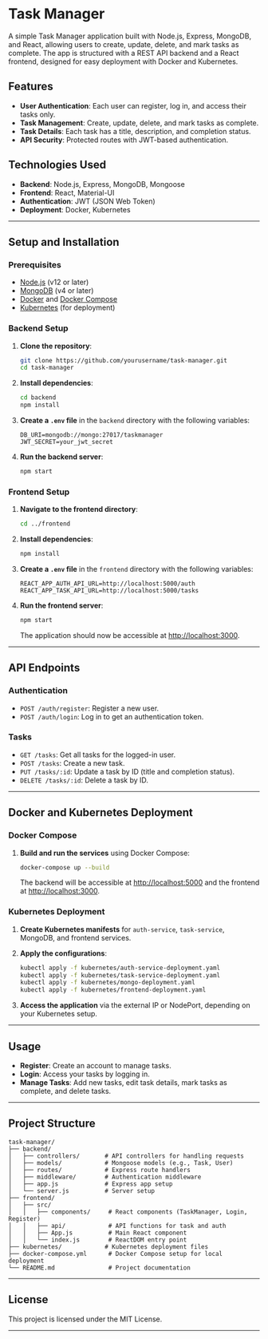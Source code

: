 
# Task Manager

A simple Task Manager application built with Node.js, Express, MongoDB, and React, allowing users to create, update, delete, and mark tasks as complete. The app is structured with a REST API backend and a React frontend, designed for easy deployment with Docker and Kubernetes.

## Features

- **User Authentication**: Each user can register, log in, and access their tasks only.
- **Task Management**: Create, update, delete, and mark tasks as complete.
- **Task Details**: Each task has a title, description, and completion status.
- **API Security**: Protected routes with JWT-based authentication.

## Technologies Used

- **Backend**: Node.js, Express, MongoDB, Mongoose
- **Frontend**: React, Material-UI
- **Authentication**: JWT (JSON Web Token)
- **Deployment**: Docker, Kubernetes

---

## Setup and Installation

### Prerequisites

- [Node.js](https://nodejs.org/) (v12 or later)
- [MongoDB](https://www.mongodb.com/) (v4 or later)
- [Docker](https://www.docker.com/) and [Docker Compose](https://docs.docker.com/compose/)
- [Kubernetes](https://kubernetes.io/) (for deployment)

### Backend Setup

1. **Clone the repository**:

   ```bash
   git clone https://github.com/yourusername/task-manager.git
   cd task-manager
   ```

2. **Install dependencies**:

   ```bash
   cd backend
   npm install
   ```

3. **Create a `.env` file** in the `backend` directory with the following variables:

   ```plaintext
   DB_URI=mongodb://mongo:27017/taskmanager
   JWT_SECRET=your_jwt_secret
   ```

4. **Run the backend server**:

   ```bash
   npm start
   ```

### Frontend Setup

1. **Navigate to the frontend directory**:

   ```bash
   cd ../frontend
   ```

2. **Install dependencies**:

   ```bash
   npm install
   ```

3. **Create a `.env` file** in the `frontend` directory with the following variables:

   ```plaintext
   REACT_APP_AUTH_API_URL=http://localhost:5000/auth
   REACT_APP_TASK_API_URL=http://localhost:5000/tasks
   ```

4. **Run the frontend server**:

   ```bash
   npm start
   ```

   The application should now be accessible at [http://localhost:3000](http://localhost:3000).

---

## API Endpoints

### Authentication

- `POST /auth/register`: Register a new user.
- `POST /auth/login`: Log in to get an authentication token.

### Tasks

- `GET /tasks`: Get all tasks for the logged-in user.
- `POST /tasks`: Create a new task.
- `PUT /tasks/:id`: Update a task by ID (title and completion status).
- `DELETE /tasks/:id`: Delete a task by ID.

---

## Docker and Kubernetes Deployment

### Docker Compose

1. **Build and run the services** using Docker Compose:

   ```bash
   docker-compose up --build
   ```

   The backend will be accessible at [http://localhost:5000](http://localhost:5000) and the frontend at [http://localhost:3000](http://localhost:3000).

### Kubernetes Deployment

1. **Create Kubernetes manifests** for `auth-service`, `task-service`, MongoDB, and frontend services.

2. **Apply the configurations**:

   ```bash
   kubectl apply -f kubernetes/auth-service-deployment.yaml
   kubectl apply -f kubernetes/task-service-deployment.yaml
   kubectl apply -f kubernetes/mongo-deployment.yaml
   kubectl apply -f kubernetes/frontend-deployment.yaml
   ```

3. **Access the application** via the external IP or NodePort, depending on your Kubernetes setup.

---

## Usage

- **Register**: Create an account to manage tasks.
- **Login**: Access your tasks by logging in.
- **Manage Tasks**: Add new tasks, edit task details, mark tasks as complete, and delete tasks.

---

## Project Structure

```plaintext
task-manager/
├── backend/
│   ├── controllers/       # API controllers for handling requests
│   ├── models/            # Mongoose models (e.g., Task, User)
│   ├── routes/            # Express route handlers
│   ├── middleware/        # Authentication middleware
│   ├── app.js             # Express app setup
│   └── server.js          # Server setup
├── frontend/
│   ├── src/
│   │   ├── components/     # React components (TaskManager, Login, Register)
│   │   ├── api/            # API functions for task and auth
│   │   ├── App.js          # Main React component
│   │   └── index.js        # ReactDOM entry point
├── kubernetes/            # Kubernetes deployment files
├── docker-compose.yml      # Docker Compose setup for local deployment
└── README.md               # Project documentation
```

---

## License

This project is licensed under the MIT License.

---
